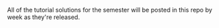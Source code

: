 All of the tutorial solutions for the semester will be posted in this repo by week as they're released.
